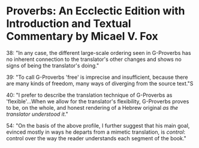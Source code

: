 # Proverbs: An Ecclectic Edition with Introduction and Textual Commentary by Micael V. Fox

38: "In any case, the different large-scale ordering seen in G-Proverbs has no inherent connection to the translator's other changes and shows no signs of being the translator's doing."

39: "To call G-Proverbs 'free' is imprecise and insufficient, because there are many kinds of freedom, many ways of diverging from the source text."S

40: "I prefer to describe the translation technique of G-Proverbs as 'flexible'...When we allow for the translator's flexibility, G-Proverbs proves to be, on the whole, and honest rendering of a Hebrew original _as the translator understood it_."

54: "On the basis of the above profile, I further suggest that his main goal, evinced mostly in ways he departs from a mimetic translation, is _control_: control over the way the reader understands each segment of the book."
